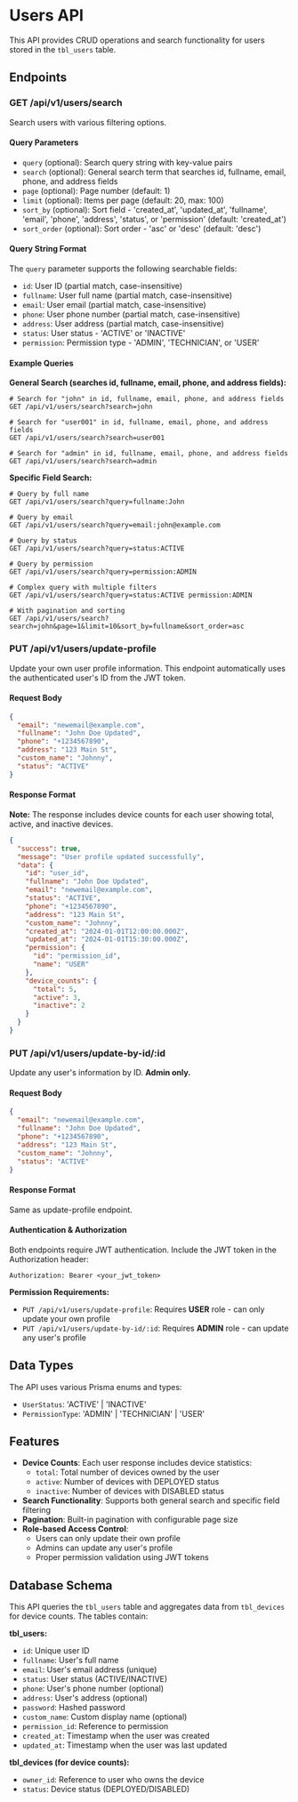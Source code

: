 # Users API

This API provides CRUD operations and search functionality for users stored in the `tbl_users` table.

## Endpoints

### GET /api/v1/users/search

Search users with various filtering options.

#### Query Parameters

- `query` (optional): Search query string with key-value pairs
- `search` (optional): General search term that searches id, fullname, email, phone, and address fields
- `page` (optional): Page number (default: 1)
- `limit` (optional): Items per page (default: 20, max: 100)
- `sort_by` (optional): Sort field - 'created_at', 'updated_at', 'fullname', 'email', 'phone', 'address', 'status', or 'permission' (default: 'created_at')
- `sort_order` (optional): Sort order - 'asc' or 'desc' (default: 'desc')

#### Query String Format

The `query` parameter supports the following searchable fields:

- `id`: User ID (partial match, case-insensitive)
- `fullname`: User full name (partial match, case-insensitive)
- `email`: User email (partial match, case-insensitive)
- `phone`: User phone number (partial match, case-insensitive)
- `address`: User address (partial match, case-insensitive)
- `status`: User status - 'ACTIVE' or 'INACTIVE'
- `permission`: Permission type - 'ADMIN', 'TECHNICIAN', or 'USER'

#### Example Queries

**General Search (searches id, fullname, email, phone, and address fields):**
```
# Search for "john" in id, fullname, email, phone, and address fields
GET /api/v1/users/search?search=john

# Search for "user001" in id, fullname, email, phone, and address fields
GET /api/v1/users/search?search=user001

# Search for "admin" in id, fullname, email, phone, and address fields
GET /api/v1/users/search?search=admin
```

**Specific Field Search:**
```
# Query by full name
GET /api/v1/users/search?query=fullname:John

# Query by email
GET /api/v1/users/search?query=email:john@example.com

# Query by status
GET /api/v1/users/search?query=status:ACTIVE

# Query by permission
GET /api/v1/users/search?query=permission:ADMIN

# Complex query with multiple filters
GET /api/v1/users/search?query=status:ACTIVE permission:ADMIN

# With pagination and sorting
GET /api/v1/users/search?search=john&page=1&limit=10&sort_by=fullname&sort_order=asc
```

### PUT /api/v1/users/update-profile

Update your own user profile information. This endpoint automatically uses the authenticated user's ID from the JWT token.

#### Request Body

```json
{
  "email": "newemail@example.com",
  "fullname": "John Doe Updated",
  "phone": "+1234567890",
  "address": "123 Main St",
  "custom_name": "Johnny",
  "status": "ACTIVE"
}
```

#### Response Format

**Note:** The response includes device counts for each user showing total, active, and inactive devices.

```json
{
  "success": true,
  "message": "User profile updated successfully",
  "data": {
    "id": "user_id",
    "fullname": "John Doe Updated",
    "email": "newemail@example.com",
    "status": "ACTIVE",
    "phone": "+1234567890",
    "address": "123 Main St",
    "custom_name": "Johnny",
    "created_at": "2024-01-01T12:00:00.000Z",
    "updated_at": "2024-01-01T15:30:00.000Z",
    "permission": {
      "id": "permission_id",
      "name": "USER"
    },
    "device_counts": {
      "total": 5,
      "active": 3,
      "inactive": 2
    }
  }
}
```

### PUT /api/v1/users/update-by-id/:id

Update any user's information by ID. **Admin only.**

#### Request Body

```json
{
  "email": "newemail@example.com",
  "fullname": "John Doe Updated",
  "phone": "+1234567890",
  "address": "123 Main St",
  "custom_name": "Johnny",
  "status": "ACTIVE"
}
```

#### Response Format

Same as update-profile endpoint.

#### Authentication & Authorization

Both endpoints require JWT authentication. Include the JWT token in the Authorization header:

```
Authorization: Bearer <your_jwt_token>
```

**Permission Requirements:**
- `PUT /api/v1/users/update-profile`: Requires **USER** role - can only update your own profile
- `PUT /api/v1/users/update-by-id/:id`: Requires **ADMIN** role - can update any user's profile

## Data Types

The API uses various Prisma enums and types:

- `UserStatus`: 'ACTIVE' | 'INACTIVE'
- `PermissionType`: 'ADMIN' | 'TECHNICIAN' | 'USER'

## Features

- **Device Counts**: Each user response includes device statistics:
  - `total`: Total number of devices owned by the user
  - `active`: Number of devices with DEPLOYED status
  - `inactive`: Number of devices with DISABLED status
- **Search Functionality**: Supports both general search and specific field filtering
- **Pagination**: Built-in pagination with configurable page size
- **Role-based Access Control**: 
  - Users can only update their own profile
  - Admins can update any user's profile
  - Proper permission validation using JWT tokens

## Database Schema

This API queries the `tbl_users` table and aggregates data from `tbl_devices` for device counts. The tables contain:

**tbl_users:**
- `id`: Unique user ID
- `fullname`: User's full name
- `email`: User's email address (unique)
- `status`: User status (ACTIVE/INACTIVE)
- `phone`: User's phone number (optional)
- `address`: User's address (optional)
- `password`: Hashed password
- `custom_name`: Custom display name (optional)
- `permission_id`: Reference to permission
- `created_at`: Timestamp when the user was created
- `updated_at`: Timestamp when the user was last updated

**tbl_devices (for device counts):**
- `owner_id`: Reference to user who owns the device
- `status`: Device status (DEPLOYED/DISABLED)
